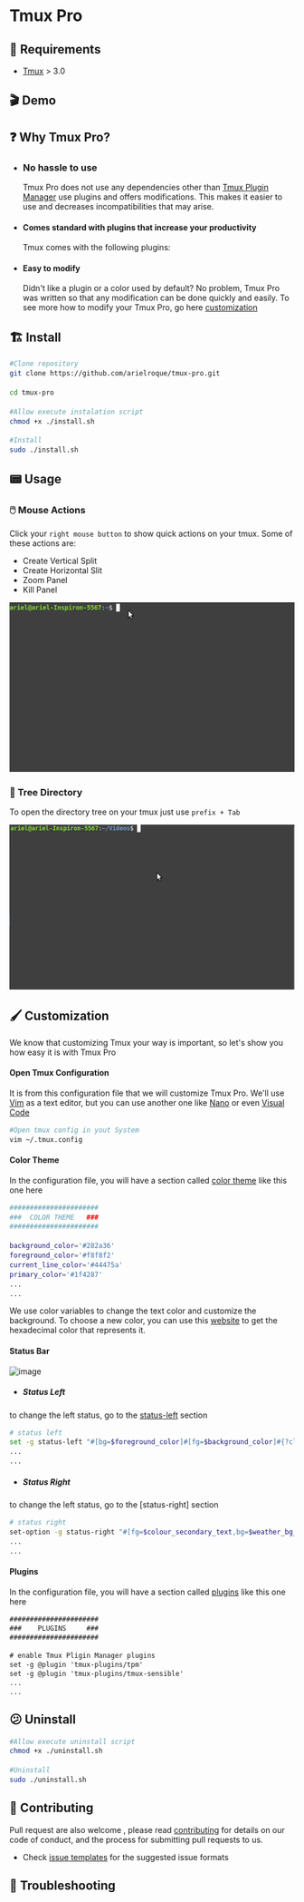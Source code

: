 # Tmux Pro

## :bookmark: Requirements

- [Tmux](https://github.com/tmux/tmux) > 3.0

## :clapper: Demo


## :question: Why Tmux Pro?

- ### No hassle to use

  Tmux Pro does not use any dependencies other than [Tmux Plugin Manager](https://github.com/tmux-plugins/tpm) use plugins and offers modifications. This makes it easier to use and decreases incompatibilities that may arise.

- #### Comes standard with plugins that increase your productivity

  Tmux comes with the following plugins:

- #### Easy to modify
   
   Didn't like a plugin or a color used by default? No problem, Tmux Pro was written so that any modification can be done quickly and easily. To see more how to modify your Tmux Pro, go here [customization](#customization)


## :building_construction: Install

``` bash
#Clone repository
git clone https://github.com/arielroque/tmux-pro.git

cd tmux-pro

#Allow execute instalation script
chmod +x ./install.sh

#Install 
sudo ./install.sh
```

## :pager: Usage

### :computer_mouse: Mouse Actions

Click your ```right mouse button``` to show quick actions on your tmux. Some of these actions are:

- Create Vertical Split
- Create Horizontal Slit
- Zoom Panel
- Kill Panel


![mouse-feature](assets/mouse-feature.gif)

### :page_facing_up: Tree Directory

To open the directory tree on your tmux just use ```prefix + Tab```

![sidebar-feature](assets/sidebar-feature.gif)

## :paintbrush: Customization

We know that customizing Tmux your way is important, so let's show you how easy it is with Tmux Pro


#### Open Tmux Configuration

It is from this configuration file that we will customize Tmux Pro. We'll use [Vim](https://github.com/vim/vim) as a text editor, but you can use another one like [Nano](https://github.com/madnight/nano) or even [Visual Code](https://github.com/microsoft/vscode)

```bash
#Open tmux config in yout System
vim ~/.tmux.config
```

#### Color Theme

In the configuration file, you will have a section called [color theme]() like this one here

```bash
######################
###  COLOR THEME   ###
######################

background_color='#282a36'
foreground_color='#f8f8f2'
current_line_color='#44475a'
primary_color='#1f4287'
...
...
```

We use color variables to change the text color and customize the background. To choose a new color, you can use this [website](https://htmlcolorcodes.com/) to get the hexadecimal color that represents it.


#### Status Bar

![image](https://arcolinux.com/wp-content/uploads/2020/02/tmux-status.png)

- ##### Status Left

to change the left status, go to the [status-left]() section

```bash
# status left
set -g status-left "#[bg=$foreground_color]#[fg=$background_color]#{?client_prefix,#[bg=$alert_color],} ☺ "
...
...
```


- ##### Status Right

to change the left status, go to the [status-right] section

```bash
# status right
set-option -g status-right "#[fg=$colour_secondary_text,bg=$weather_bg_color] #{weather} "
...
...
```

#### Plugins

In the configuration file, you will have a section called [plugins]() like this one here

```
######################
###    PLUGINS     ###
######################

# enable Tmux Pligin Manager plugins
set -g @plugin 'tmux-plugins/tpm'
set -g @plugin 'tmux-plugins/tmux-sensible'
...
...
```



## :confused: Uninstall

``` bash
#Allow execute uninstall script
chmod +x ./uninstall.sh

#Uninstall 
sudo ./uninstall.sh
```


## :rocket: Contributing

Pull request are also welcome , please read  [contributing](/CONTRIBUTING.md)  for details on our code of conduct, and the process for submitting pull requests to us.
    
-   Check  [issue templates](https://github.com/arielroque/tmux-pro/issues)  for the suggested issue formats

## :space_invader: Troubleshooting


